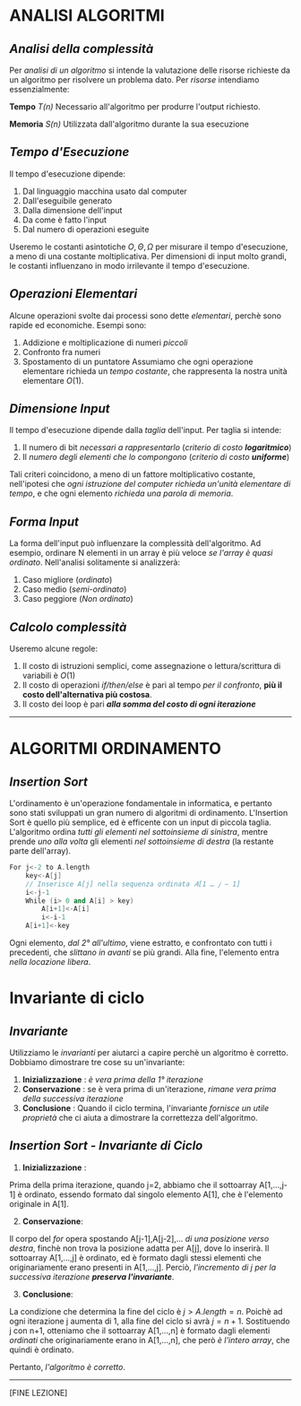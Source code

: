 # **ANALISI ALGORITMI**

## *Analisi della complessità*

Per *analisi di un algoritmo* si intende la valutazione delle risorse richieste da un algoritmo per risolvere un problema dato.
Per *risorse* intendiamo essenzialmente:

**Tempo** *T(n)*
Necessario all'algoritmo per produrre l'output richiesto.

**Memoria** *S(n)*
Utilizzata dall'algoritmo durante la sua esecuzione

## *Tempo d'Esecuzione*

Il tempo d'esecuzione dipende:

1) Dal linguaggio macchina usato dal computer
2) Dall'eseguibile generato
3) Dalla dimensione dell'input
4) Da come è fatto l'input
5) Dal numero di operazioni eseguite

Useremo le costanti asintotiche  $O,\Theta, \Omega$  per misurare il tempo d'esecuzione, a meno di una costante moltiplicativa. Per dimensioni di input molto grandi, le costanti influenzano in modo irrilevante il tempo d'esecuzione.

## *Operazioni Elementari*

Alcune operazioni svolte dai processi sono dette *elementari*, perchè sono rapide ed economiche.
Esempi sono:
1) Addizione e moltiplicazione di numeri *piccoli*
2) Confronto fra numeri
3) Spostamento di un puntatore
Assumiamo che ogni operazione elementare richieda un *tempo costante*, che rappresenta la nostra unità elementare $O(1)$.

## *Dimensione Input*

Il tempo d'esecuzione dipende dalla *taglia* dell'input.
Per taglia si intende:

1) Il numero di bit *necessari a rappresentarlo* (*criterio di costo **logaritmico***)
2) Il *numero degli elementi che lo compongono* (*criterio di costo **uniforme***)

Tali criteri coincidono, a meno di un fattore moltiplicativo costante, nell'ipotesi che *ogni istruzione del computer richieda un'unità elementare di tempo*, e che ogni elemento *richieda una parola di memoria*.

## *Forma Input*

La forma dell'input può influenzare la complessità dell'algoritmo. Ad esempio, ordinare N elementi in un array è più veloce *se l'array è quasi ordinato*.
Nell'analisi solitamente si analizzerà:
1) Caso migliore (*ordinato*)
2) Caso medio (*semi-ordinato*)
3) Caso peggiore (*Non ordinato*)

## *Calcolo complessità*

Useremo alcune regole:

1) Il costo di istruzioni semplici, come assegnazione o lettura/scrittura di variabili è $O(1)$
2) Il costo di operazioni *if/then/else* è pari al tempo *per il confronto*, **più il costo dell'alternativa più costosa**.
3) Il costo dei loop è pari ***alla somma del costo di ogni iterazione***

---

# **ALGORITMI ORDINAMENTO**

## *Insertion Sort*

L'ordinamento è un'operazione fondamentale in informatica, e pertanto sono stati sviluppati un gran numero di algoritmi di ordinamento.
L'Insertion Sort è quello più semplice, ed è efficente con un input di piccola taglia.
L'algoritmo ordina *tutti gli elementi nel sottoinsieme di sinistra*, mentre prende *uno alla volta* gli elementi *nel sottoinsieme di destra* (la restante parte dell'array).

```cpp
For j<-2 to A.length
	key<-A[j]
	// Inserisce A[j] nella sequenza ordinata 𝐴[1 … 𝑗 − 1]
	i<-j-1
	While (i> 0 and A[i] > key)
		A[i+1]<-A[i]
		i<-i-1
	A[i+1]<-key

```

Ogni elemento, *dal 2° all'ultimo*, viene estratto, e confrontato con tutti i precedenti, che *slittano in avanti* se più grandi. Alla fine, l'elemento entra *nella locazione libera*.

# **Invariante di ciclo**

## *Invariante*

Utilizziamo le *invarianti* per aiutarci a capire perchè un algoritmo è corretto. Dobbiamo dimostrare tre cose su un'invariante:

1) **Inizializzazione** : *è vera prima della 1° iterazione*
2) **Conservazione** : se è vera prima di un'iterazione, *rimane vera prima della successiva iterazione*
3) **Conclusione** : Quando il ciclo termina, l'invariante *fornisce un utile proprietà* che ci aiuta a dimostrare la correttezza dell'algoritmo.

## *Insertion Sort - Invariante di Ciclo*

1) **Inizializzazione** :

Prima della prima iterazione, quando j=2, abbiamo che il sottoarray A[1,...,j-1] è ordinato, essendo formato dal singolo elemento A[1], che è l'elemento originale in A[1].

2) **Conservazione**:

Il corpo del *for* opera spostando A[j-1],A[j-2],... *di una posizione verso destra*, finchè non trova la posizione adatta per A[j], dove lo inserirà.
Il sottoarray A[1,...,j] è ordinato, ed è formato dagli stessi elementi che originariamente erano presenti in A[1,...,j]. Perciò, *l'incremento di j per la successiva iterazione **preserva l'invariante***.

3) **Conclusione**:

La condizione che determina la fine del ciclo è $j>A.length=n$. Poichè ad ogni iterazione j aumenta di 1, alla fine del ciclo si avrà $j=n+1$.
Sostituendo j con n+1, otteniamo che il sottoarray A[1,...,n] è formato dagli elementi *ordinati* che originariamente erano in A[1,...,n], che però *è l'intero array*, che quindi è ordinato.

Pertanto, *l'algoritmo è corretto*.

---

[FINE LEZIONE]
